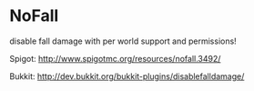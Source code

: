 # NoFall
disable fall damage with per world support and permissions!

Spigot: http://www.spigotmc.org/resources/nofall.3492/

Bukkit: http://dev.bukkit.org/bukkit-plugins/disablefalldamage/
